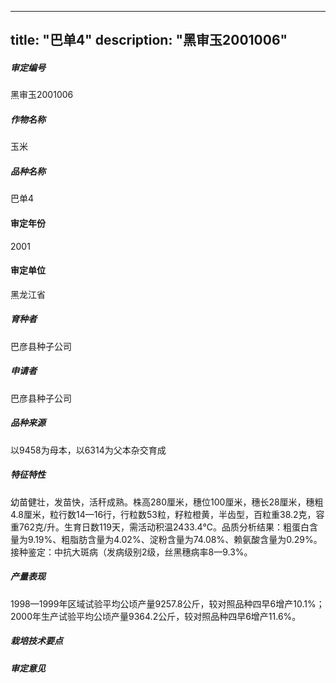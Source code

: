 
---
title: "巴单4"
description: "黑审玉2001006"
---
##### 审定编号 
黑审玉2001006

##### 作物名称
玉米

##### 品种名称
巴单4

#### 审定年份
2001	

#### 审定单位
黑龙江省

##### 育种者
巴彦县种子公司

##### 申请者
巴彦县种子公司

##### 品种来源
以9458为母本，以6314为父本杂交育成

##### 特征特性
幼苗健壮，发苗快，活秆成熟。株高280厘米，穗位100厘米，穗长28厘米，穗粗4.8厘米，粒行数14—16行，行粒数53粒，籽粒橙黄，半齿型，百粒重38.2克，容重762克/升。生育日数119天，需活动积温2433.4℃。品质分析结果：粗蛋白含量为9.19%、粗脂肪含量为4.02%、淀粉含量为74.08%、赖氨酸含量为0.29%。接种鉴定：中抗大斑病（发病级别2级，丝黑穗病率8—9.3%。

##### 产量表现
1998—1999年区域试验平均公顷产量9257.8公斤，较对照品种四早6增产10.1%；2000年生产试验平均公顷产量9364.2公斤，较对照品种四早6增产11.6%。

##### 栽培技术要点


##### 审定意见



